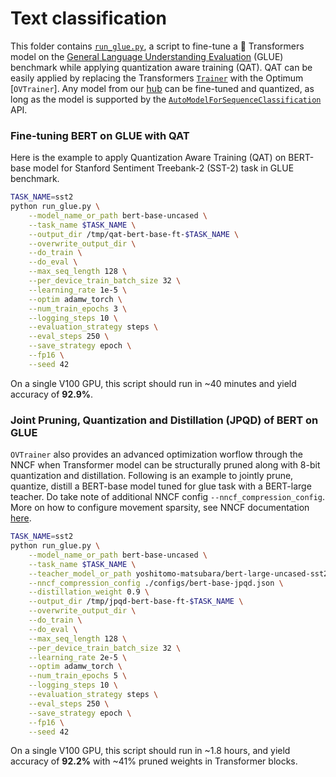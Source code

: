 <!---
Copyright 2023 The HuggingFace Team. All rights reserved.

Licensed under the Apache License, Version 2.0 (the "License");
you may not use this file except in compliance with the License.
You may obtain a copy of the License at

    http://www.apache.org/licenses/LICENSE-2.0

Unless required by applicable law or agreed to in writing, software
distributed under the License is distributed on an "AS IS" BASIS,
WITHOUT WARRANTIES OR CONDITIONS OF ANY KIND, either express or implied.
See the License for the specific language governing permissions and
limitations under the License.
-->

# Text classification

This folder contains [`run_glue.py`](https://github.com/huggingface/optimum/blob/main/examples/openvino/text-classification/run_glue.py), a script to fine-tune a 🤗 Transformers model on the [General Language Understanding Evaluation](https://gluebenchmark.com/) (GLUE) benchmark while applying quantization aware training (QAT). QAT can be easily applied by replacing the Transformers [`Trainer`](https://huggingface.co/docs/transformers/main/en/main_classes/trainer#trainer) with the Optimum [`OVTrainer`]. Any model from our [hub](https://huggingface.co/models) can be fine-tuned and quantized, as long as the model is supported by the [`AutoModelForSequenceClassification`](https://huggingface.co/docs/transformers/main/en/model_doc/auto#transformers.AutoModelForSequenceClassification) API.

### Fine-tuning BERT on GLUE with QAT

Here is the example to apply Quantization Aware Training (QAT) on BERT-base model for Stanford Sentiment Treebank-2 (SST-2) task in GLUE benchmark.

```bash
TASK_NAME=sst2
python run_glue.py \
    --model_name_or_path bert-base-uncased \
    --task_name $TASK_NAME \
    --output_dir /tmp/qat-bert-base-ft-$TASK_NAME \
    --overwrite_output_dir \
    --do_train \
    --do_eval \
    --max_seq_length 128 \
    --per_device_train_batch_size 32 \
    --learning_rate 1e-5 \
    --optim adamw_torch \
    --num_train_epochs 3 \
    --logging_steps 10 \
    --evaluation_strategy steps \
    --eval_steps 250 \
    --save_strategy epoch \
    --fp16 \
    --seed 42
```

On a single V100 GPU, this script should run in ~40 minutes and yield accuracy of **92.9%**.

### Joint Pruning, Quantization and Distillation (JPQD) of BERT on GLUE

`OVTrainer` also provides an advanced optimization worflow through the NNCF when Transformer model can be structurally pruned along with 8-bit quantization and distillation. Following is an example to jointly prune, quantize, distill a BERT-base model tuned for glue task with a BERT-large teacher. Do take note of additional NNCF config `--nncf_compression_config`.
More on how to configure movement sparsity, see NNCF documentation [here](https://github.com/openvinotoolkit/nncf/blob/develop/nncf/experimental/torch/sparsity/movement/MovementSparsity.md).

```bash
TASK_NAME=sst2
python run_glue.py \
    --model_name_or_path bert-base-uncased \
    --task_name $TASK_NAME \
    --teacher_model_or_path yoshitomo-matsubara/bert-large-uncased-sst2 \
    --nncf_compression_config ./configs/bert-base-jpqd.json \
    --distillation_weight 0.9 \
    --output_dir /tmp/jpqd-bert-base-ft-$TASK_NAME \
    --overwrite_output_dir \
    --do_train \
    --do_eval \
    --max_seq_length 128 \
    --per_device_train_batch_size 32 \
    --learning_rate 2e-5 \
    --optim adamw_torch \
    --num_train_epochs 5 \
    --logging_steps 10 \
    --evaluation_strategy steps \
    --eval_steps 250 \
    --save_strategy epoch \
    --fp16 \
    --seed 42
```

On a single V100 GPU, this script should run in ~1.8 hours, and yield accuracy of **92.2%** with ~41% pruned weights in Transformer blocks.
